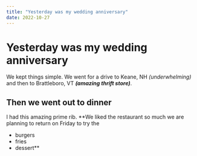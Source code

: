 ```yaml
---
title: "Yesterday was my wedding anniversary"
date: 2022-10-27
---
```

# Yesterday was my wedding anniversary
We kept things simple. We went for a drive to Keane, NH *(underwhelming)* and then to Brattleboro, VT ***(amazing thrift store)***.
## Then we went out to dinner
I had this amazing prime rib. **We liked the restaurant so much we are planning to return on Friday to try the
* burgers
* fries
* dessert**
